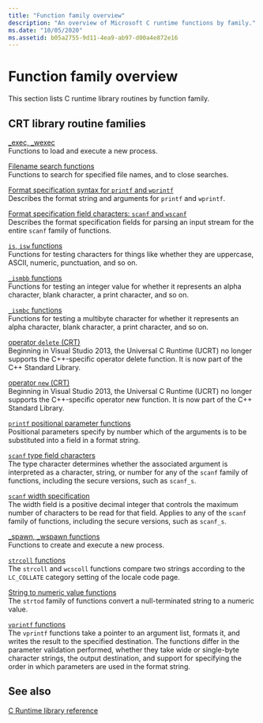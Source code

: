 ```yaml
---
title: "Function family overview"
description: "An overview of Microsoft C runtime functions by family."
ms.date: "10/05/2020"
ms.assetid: b05a2755-9d11-4ea9-ab97-d00a4e872e16
---
```

# Function family overview

This section lists C runtime library routines by function family.

## CRT library routine families

[_exec, _wexec](exec-wexec-functions.md)\
Functions to load and execute a new process.

[Filename search functions](filename-search-functions.md)\
Functions to search for specified file names, and to close searches.

[Format specification syntax for `printf` and `wprintf`](format-specification-syntax-printf-and-wprintf-functions.md)\
Describes the format string and arguments for `printf` and `wprintf`.

[Format specification field characters: `scanf` and `wscanf`](format-specification-fields-scanf-and-wscanf-functions.md)\
Describes the format specification fields for parsing an input stream for the entire `scanf` family of functions.

[`is`, `isw` functions](is-isw-routines.md)\
Functions for testing characters for things like whether they are uppercase, ASCII, numeric, punctuation, and so on.

[`_ismbb` functions](ismbb-routines.md)\
Functions for testing an integer value for whether it represents an alpha character, blank character, a print character, and so on.

[`_ismbc` functions](ismbc-routines.md)\
Functions for testing a multibyte character for whether it represents an alpha character, blank character, a print character, and so on.

[operator `delete` (CRT)](delete-operator-crt.md)\
Beginning in Visual Studio 2013, the Universal C Runtime (UCRT) no longer supports the C++-specific operator delete function. It is now part of the C++ Standard Library.

[operator `new` (CRT)](new-operator-crt.md)\
Beginning in Visual Studio 2013, the Universal C Runtime (UCRT) no longer supports the C++-specific operator new function. It is now part of the C++ Standard Library.

[`printf` positional parameter functions](printf-p-positional-parameters.md)\
Positional parameters specify by number which of the arguments is to be substituted into a field in a format string.

[`scanf` type field characters](scanf-type-field-characters.md)\
The type character determines whether the associated argument is interpreted as a character, string, or number for any of the `scanf` family of functions, including the secure versions, such as `scanf_s`.

[`scanf` width specification](scanf-width-specification.md)\
The width field is a positive decimal integer that controls the maximum number of characters to be read for that field. Applies to any of the `scanf` family of functions, including the secure versions, such as `scanf_s`.

[_spawn, _wspawn functions](spawn-wspawn-functions.md)\
Functions to create and execute a new process.

[`strcoll` functions](strcoll-functions.md)\
The `strcoll` and `wcscoll` functions compare two strings according to the `LC_COLLATE` category setting of the locale code page.

[String to numeric value functions](string-to-numeric-value-functions.md)\
The `strtod` family of functions convert a null-terminated string to a numeric value.

[`vprintf` functions](vprintf-functions.md)\
The `vprintf` functions take a pointer to an argument list, formats it, and writes the result to the specified destination. The functions differ in the parameter validation performed, whether they take wide or single-byte character strings, the output destination, and support for specifying the order in which parameters are used in the format string.

## See also

[C Runtime library reference](c-run-time-library-reference.md)